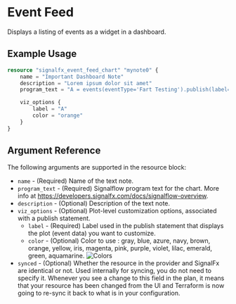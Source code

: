 # Event Feed

Displays a listing of events as a widget in a dashboard.

## Example Usage

```terraform
resource "signalfx_event_feed_chart" "mynote0" {
    name = "Important Dashboard Note"
    description = "Lorem ipsum dolor sit amet"
    program_text = "A = events(eventType='Fart Testing').publish(label='A')"

    viz_options {
        label = "A"
        color = "orange"
    }
}
```


## Argument Reference

The following arguments are supported in the resource block:

* `name` - (Required) Name of the text note.
* `program_text` - (Required) Signalflow program text for the chart. More info at <https://developers.signalfx.com/docs/signalflow-overview>.
* `description` - (Optional) Description of the text note.
* `viz_options` - (Optional) Plot-level customization options, associated with a publish statement.
    * `label` - (Required) Label used in the publish statement that displays the plot (event data) you want to customize.
    * `color` - (Optional) Color to use : gray, blue, azure, navy, brown, orange, yellow, iris, magenta, pink, purple, violet, lilac, emerald, green, aquamarine. ![Colors](https://github.com/signalfx/terraform-provider-signalfx/raw/master/docs/resources/colors.png)
* `synced` - (Optional) Whether the resource in the provider and SignalFx are identical or not. Used internally for syncing, you do not need to specify it. Whenever you see a change to this field in the plan, it means that your resource has been changed from the UI and Terraform is now going to re-sync it back to what is in your configuration.
